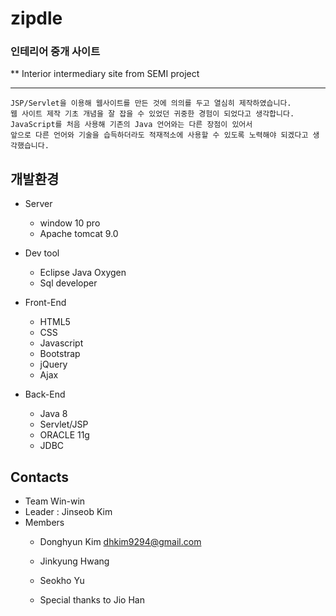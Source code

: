 # zipdle
### 인테리어 중개 사이트

** Interior intermediary site
from SEMI project

---------------
```
JSP/Servlet을 이용해 웹사이트를 만든 것에 의의를 두고 열심히 제작하였습니다. 
웹 사이트 제작 기초 개념을 잘 잡을 수 있었던 귀중한 경험이 되었다고 생각합니다.
JavaScript를 처음 사용해 기존의 Java 언어와는 다른 장점이 있어서 
앞으로 다른 언어와 기술을 습득하더라도 적재적소에 사용할 수 있도록 노력해야 되겠다고 생각했습니다.
```

## 개발환경 

- Server
   - window 10 pro
   - Apache tomcat 9.0 

- Dev tool
   - Eclipse Java Oxygen
   - Sql developer

- Front-End
   - HTML5
   - CSS
   - Javascript
   - Bootstrap
   - jQuery
   - Ajax

- Back-End
   - Java 8
   - Servlet/JSP
   - ORACLE 11g
   - JDBC 

## Contacts

- Team Win-win
- Leader : Jinseob Kim
- Members
   - Donghyun Kim dhkim9294@gmail.com
   - Jinkyung Hwang
   - Seokho Yu
   
   - Special thanks to Jio Han
